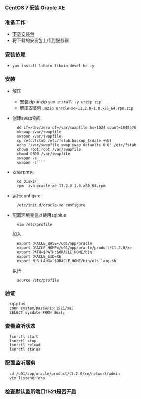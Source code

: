 ### CentOS 7 安装 Oracle XE

### 准备工作
- [下载安装包](http://www.oracle.com/technetwork/cn/database/database-technologies/express-edition/downloads/index.html)
- 将下载的安装包上传到服务器

### 安装依赖
- `yum install libaio libaio-devel bc -y`

### 安装

- 解压
  + 安装zip unzip `yum install -y unzip zip`
  + 解压安装包 `unzip oracle-xe-11.2.0-1.0.x86_64.rpm.zip`

- 创建swap空间
  ```shell
    dd if=/dev/zero of=/var/swapfile bs=1024 count=1048576
    mkswap /var/swapfile
    swapon /var/swapfile
    cp /etc/fstab /etc/fstab.backup_$(date +%N)
    echo '/var/swapfile swap swap defaults 0 0' /etc/fstab
    chown root:root /var/swapfile
    chmod 0600 /var/swapfile
    swapon -a
    swapon -s````
  ```
- 安装rpm包
  ```shell
    cd Disk1/
    rpm -ivh oracle-xe-11.2.0-1.0.x86_64.rpm
  ```

- 运行configure
  ```shell
    /etc/init.d/oracle-xe configure
  ```

- 配置环境变量以使用sqlplus

  ```shell
    vim /etc/profile
  ```
  
  加入
  
  ```shell
    export ORACLE_BASE=/u01/app/oracle
    export ORACLE_HOME=/u01/app/oracle/product/11.2.0/xe
    export PATH=$PATH:$ORACLE_HOME/bin
    export ORACLE_SID=XE
    export NLS_LANG=`$ORACLE_HOME/bin/nls_lang.sh`
  ```
  
  执行
  
  ```shell
    source /etc/profile
  ```

### 验证
  ```shell
    sqlplus
    conn system/passw@ip:1521/xe;
    SELECT sysdate FROM dual;
  ```

### 查看监听状态
  ```shell
    lsnrctl start
    lsnrctl stop
    lsnrctl reload
    lsnrctl status
  ```

### 配置监听服务
  ```shell
    cd /u01/app/oracle/product/11.2.0/xe/network/admin
    vim listener.ora
  ```

### 检查默认监听端口1521是否开启
